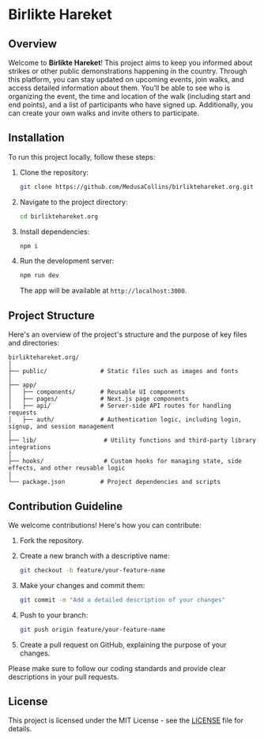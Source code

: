 # Birlikte Hareket

## Overview

Welcome to **Birlikte Hareket**! This project aims to keep you informed about strikes or other public demonstrations happening in the country. Through this platform, you can stay updated on upcoming events, join walks, and access detailed information about them. You’ll be able to see who is organizing the event, the time and location of the walk (including start and end points), and a list of participants who have signed up. Additionally, you can create your own walks and invite others to participate.

## Installation

To run this project locally, follow these steps:

1. Clone the repository:

   ```bash
   git clone https://github.com/MedusaCollins/birliktehareket.org.git
   ```

2. Navigate to the project directory:

   ```bash
   cd birliktehareket.org
   ```

3. Install dependencies:

   ```bash
   npm i
   ```

4. Run the development server:

   ```bash
   npm run dev
   ```

   The app will be available at `http://localhost:3000`.

## Project Structure

Here's an overview of the project's structure and the purpose of key files and directories:

```
birliktehareket.org/
│
├── public/               # Static files such as images and fonts
│
├── app/
│   ├── components/       # Reusable UI components
│   ├── pages/            # Next.js page components
│   ├── api/              # Server-side API routes for handling requests
│   ├── auth/             # Authentication logic, including login, signup, and session management
│
├── lib/                   # Utility functions and third-party library integrations
│
├── hooks/                 # Custom hooks for managing state, side effects, and other reusable logic
│
└── package.json          # Project dependencies and scripts
```

## Contribution Guideline

We welcome contributions! Here's how you can contribute:

1. Fork the repository.

2. Create a new branch with a descriptive name:

   ```bash
   git checkout -b feature/your-feature-name
   ```

3. Make your changes and commit them:

   ```bash
   git commit -m "Add a detailed description of your changes"
   ```

4. Push to your branch:

   ```bash
   git push origin feature/your-feature-name
   ```

5. Create a pull request on GitHub, explaining the purpose of your changes.

Please make sure to follow our coding standards and provide clear descriptions in your pull requests.

## License

This project is licensed under the MIT License - see the [LICENSE](LICENSE) file for details.
